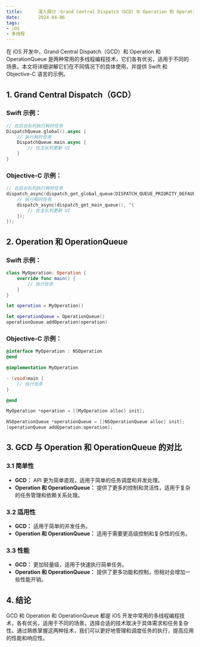 ```yaml
---
title:      深入探讨：Grand Central Dispatch（GCD）与 Operation 和 OperationQueue 的使用
date:       2024-04-06
tags:
- iOS
- 多线程
--- 
```



在 iOS 开发中，Grand Central Dispatch（GCD）和 Operation 和 OperationQueue 是两种常用的多线程编程技术，它们各有优劣，适用于不同的场景。本文将详细讲解它们在不同情况下的具体使用，并提供 Swift 和 Objective-C 语言的示例。

## 1. Grand Central Dispatch（GCD）

### Swift 示例：

```swift
// 在后台队列执行耗时任务
DispatchQueue.global().async {
    // 执行耗时任务
    DispatchQueue.main.async {
        // 在主队列更新 UI
    }
}
```

### Objective-C 示例：

```objective-c
// 在后台队列执行耗时任务
dispatch_async(dispatch_get_global_queue(DISPATCH_QUEUE_PRIORITY_DEFAULT, 0), ^{
    // 执行耗时任务
    dispatch_async(dispatch_get_main_queue(), ^{
        // 在主队列更新 UI
    });
});
```

## 2. Operation 和 OperationQueue

### Swift 示例：

```swift
class MyOperation: Operation {
    override func main() {
        // 执行任务
    }
}

let operation = MyOperation()

let operationQueue = OperationQueue()
operationQueue.addOperation(operation)
```

### Objective-C 示例：

```objective-c
@interface MyOperation : NSOperation
@end

@implementation MyOperation

- (void)main {
    // 执行任务
}

@end

MyOperation *operation = [[MyOperation alloc] init];

NSOperationQueue *operationQueue = [[NSOperationQueue alloc] init];
[operationQueue addOperation:operation];
```

## 3. GCD 与 Operation 和 OperationQueue 的对比

### 3.1 简单性

- **GCD：** API 更为简单直观，适用于简单的任务调度和并发处理。
- **Operation 和 OperationQueue：** 提供了更多的控制和灵活性，适用于复杂的任务管理和依赖关系处理。

### 3.2 适用性

- **GCD：** 适用于简单的并发任务。
- **Operation 和 OperationQueue：** 适用于需要更高级控制和复杂性的任务。

### 3.3 性能

- **GCD：** 更加轻量级，适用于快速执行简单任务。
- **Operation 和 OperationQueue：** 提供了更多功能和控制，但相对会增加一些性能开销。

## 4. 结论

GCD 和 Operation 和 OperationQueue 都是 iOS 开发中常用的多线程编程技术，各有优劣，适用于不同的场景。选择合适的技术取决于具体需求和任务复杂性。通过熟练掌握这两种技术，我们可以更好地管理和调度任务的执行，提高应用的性能和响应性。